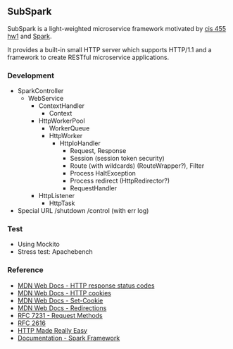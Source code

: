 ## SubSpark

SubSpark is a light-weighted microservice framework motivated by [cis 455 hw1](https://www.cis.upenn.edu/~cis455/assignments.html) and [Spark](http://sparkjava.com/). 

It provides a built-in small HTTP server which supports HTTP/1.1 and a framework to create RESTful microservice applications.

### Development

* SparkController
  * WebService
    * ContextHandler
      * Context
    * HttpWorkerPool
      * WorkerQueue
      * HttpWorker
        * HttpIoHandler
          * Request, Response
          * Session (session token security)
          * Route (with wildcards) (RouteWrapper?), Filter
          * Process HaltException
          * Process redirect (HttpRedirector?)
          * RequestHandler
    * HttpListener
      * HttpTask
* Special URL /shutdown /control (with err log)

### Test

- Using Mockito
- Stress test: Apachebench

### Reference

- [MDN Web Docs - HTTP response status codes](https://developer.mozilla.org/en-US/docs/Web/HTTP/Status)
- [MDN Web Docs - HTTP cookies](https://developer.mozilla.org/en-US/docs/Web/HTTP/Cookies)
- [MDN Web Docs - Set-Cookie](https://developer.mozilla.org/en-US/docs/Web/HTTP/Headers/Set-Cookie)
- [MDN Web Docs - Redirections](https://developer.mozilla.org/en-US/docs/Web/HTTP/Redirections)
- [RFC 7231 - Request Methods](https://greenbytes.de/tech/webdav/rfc7231.html#methods)
- [RFC 2616](https://datatracker.ietf.org/doc/html/rfc2616)
- [HTTP Made Really Easy](https://jmarshall.com/easy/http/)
- [Documentation - Spark Framework](https://sparkjava.com/documentation)